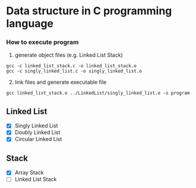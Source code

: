 # Data structure in C programming language

### How to execute program

1. generate object files (e.g. Linked List Stack)
```
gcc -c linked_list_stack.c -o linked_list_stack.o
gcc -c singly_linked_list.c -o singly_linked_list.o
```
2. link files and generate executable file
```
gcc linked_list_stack.o ../LinkedList/singly_linked_list.o -o program
```

## Linked List  
- [x] Singly Linked List
- [x] Doubly Linked List
- [x] Circular Linked List

## Stack
- [x] Array Stack
- [ ] Linked List Stack
